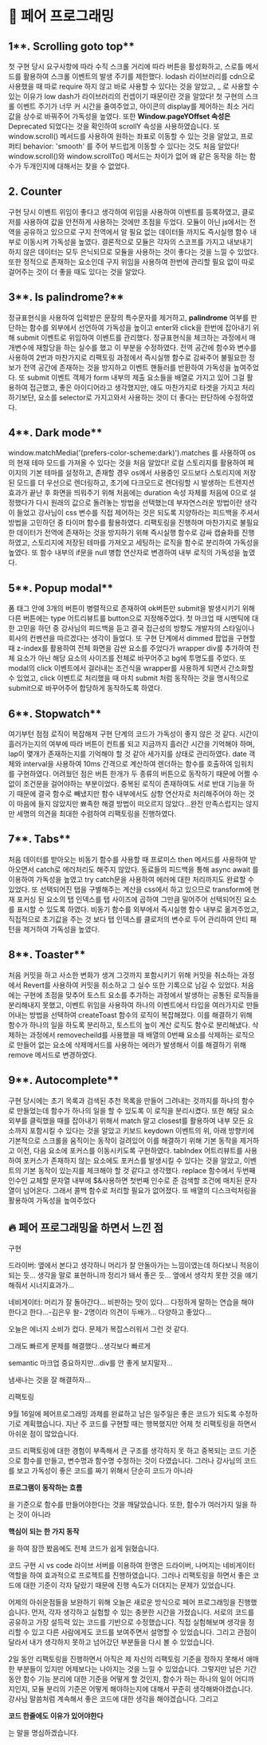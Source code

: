 # 📖 페어 프로그래밍

## 1**. Scrolling goto top**

첫 구현 당시 요구사항에 따라 수직 스크롤 거리에 따라 버튼을 활성화하고, 스로틀 메서드를 활용하여 스크롤 이벤트의 발생 주기를 제한했다. lodash 라이브러리를 cdn으로 사용했을 때 따로 require 하지 않고 바로 사용할 수 있다는 것을 알았고, \_ 로 사용할 수 있는 이유가 low dash가 라이브러리의 컨셉이기 때문이란 것을 알았다! 첫 구현의 스크롤 이벤트 주기가 너무 커 시간을 줄여주었고, 아이콘의 display를 제어하는 최소 거리 값을 상수로 바꿔주어 가독성을 높였다. 또한 **Window.pageYOffset 속성은** Deprecated 되었다는 것을 확인하여 scrollY 속성을 사용하였습니다. 또 window.scroll() 메서드를 사용하여 원하는 좌표로 이동할 수 있는 것을 알았고, 프로퍼티 behavior: 'smooth' 를 주어 부드럽게 이동할 수 있다는 것도 처음 알았다! window.scroll()와 window.scrollTo() 메서드는 차이가 없어 왜 같은 동작을 하는 함수가 두개인지에 대해서는 찾을 수 없었다.

## 2. Counter

구현 당시 이벤트 위임이 좋다고 생각하여 위임을 사용하여 이벤트를 등록하였고, 클로저를 사용하여 값을 안전하게 사용하는 것에만 초점을 두었다. 모듈이 아닌 js에서는 전역을 공유하고 있으므로 구지 전역에서 알 필요 없는 데이터들 까지도 즉시실행 함수 내부로 이동시켜 가독성을 높였다. 결론적으로 모듈은 각자의 스코프를 가지고 내보내기 하지 않은 데이터는 모두 은닉되므로 모듈을 사용하는 것이 좋다는 것을 느낄 수 있었다. 또한 정적으로 존재하는 요소인데 구지 위임을 사용하여 한번에 관리할 필요 없이 따로 걸어주는 것이 더 좋을 때도 있다는 것을 알았다.

## 3**. Is palindrome?**

정규표현식을 사용하여 입력받은 문장의 특수문자를 제거하고, **palindrome** 여부를 판단하는 함수를 외부에서 선언하여 가독성을 높이고 enter와 click을 한번에 잡아내기 위해 submit 이벤트로 위임하여 이벤트를 관리했다. 정규표현식을 체크하는 과정에서 매개변수에 재할당을 하는 실수를 했고 이 부분을 수정하였다. 전역 공간에 함수와 변수를 사용하여 2번과 마찬가지로 리팩토링 과정에서 즉시실행 함수로 감싸주어 불필요한 정보가 전역 공간에 존재하는 것을 방지하고 이벤트 핸들러를 반환하여 가독성을 높여주었다. 또 submit 이벤트 객체가 form 내부의 제출 요소들을 배열로 가지고 있어 그걸 활용하여 접근했고, 좋은 아이디어라고 생각했지만, 얘도 마찬가지로 타겟을 가지고 처리하기보단, 요소를 selector로 가지고와서 사용하는 것이 더 좋다는 판단하에 수정하였다.

## 4**. Dark mode**

window.matchMedia('(prefers-color-scheme:dark)').matches 를 사용하여 os의 현재 테마 모드를 가져올 수 있다는 것을 처음 알았다! 로컬 스토리지를 활용하여 페이지의 기본 테마를 설정하고, 존재할 경우 os에서 사용중인 모드보다 스토리지에 저장된 모드를 더 우선으로 렌더링하고, 초기에 다크모드로 렌더링할 시 발생하는 트렌지션 효과가 끝난 후 화면을 띄워주기 위해 처음에는 duration 속성 자체를 처음에 0으로 설정했다가 다시 원래의 값으로 돌려놓는 방법을 선택했는데 부자연스러운 방법이란 생각이 들었고 강사님이 css 변수를 직접 제어하는 것은 되도록 지양하라는 피드백을 주셔서 방법을 고민하던 중 타이머 함수를 활용하였다. 리팩토링을 진행하며 마찬가지로 불필요한 데이터가 전역에 존재하는 것을 방지하기 위해 즉시실행 함수로 감싸 캡슐화를 진행하였고, 스토리지에 저장된 테마를 가져오고 세팅하는 로직을 함수로 분리하여 가독성을 높였다. 또 함수 내부의 if문을 null 병합 연산자로 변경하여 내부 로직의 가독성을 높였다.

## 5**. Popup modal**

폼 태그 안에 3개의 버튼이 병렬적으로 존재하여 ok버튼만 submit을 발생시키기 위해 다른 버튼에는 type 어트리뷰트를 button으로 지정해주었다. 첫 마크업 때 시멘틱에 대한 고민을 하던 중 강사님의 피드백을 듣고 결국 접근성의 방향도 개발자의 스타일이나 회사의 컨벤션을 따르겠다는 생각이 들었다. 또 구현 단계에서 dimmed 팝업을 구현할 때 z-index를 활용하여 전체 화면을 감싼 요소를 주었다가 wrapper div를 추가하여 전체 요소가 아닌 해당 요소의 사이즈를 전체로 바꾸어주고 bg에 투명도를 주었다. 또 modal의 click 이벤트에서 걸러내는 조건식을 wrapper를 사용하게 되면서 간소화할 수 있었고, click 이벤트로 처리했을 때 마치 submit 처럼 동작하는 것을 명시적으로 submit으로 바꾸어주어 합당하게 동작하도록 하였다.

## 6**. Stopwatch**

여기부턴 점점 로직이 복잡해져 구현 단계의 코드가 가독성이 좋지 않은 것 같다. 시간이 흘러가는지의 여부에 따라 버튼이 컨트롤 되고 지금까지 흘러간 시간을 기억해야 하며, lap이 몇개가 존재하는지를 기억해야 할 것 같아 세가지를 상태로 관리하였다. date 객체와 interval을 사용하여 10ms 간격으로 계산하여 렌더하는 함수를 호출하여 임워치를 구현하였다. 어려웠던 점은 버튼 한개가 두 종류의 버튼으로 동작하기 때문에 어쩔 수 없이 조건문을 걸어야하는 부분이었다. 중복된 로직이 존재하여도 서로 반대 기능을 하기 때문에 결국 함수로 빼냈지만 함수 내부에서도 삼항 연산자로 처리해주어야 하는 것이 마음에 들지 않았지만 뾰족한 해결 방법이 떠오르지 않았다…완전 만족스럽지는 않지만 세명의 의견을 최대한 수렴하여 리팩토링을 진행하였다.

## 7**. Tabs**

처음 데이터를 받아오는 비동기 함수를 사용할 때 프로미스 then 메서드를 사용하여 받아오면서 catch로 에러처리도 해주지 않았다. 동료들의 피드백을 통해 async await 를 이용하여 가독성을 높였고 try catch문을 사용하여 에러에 대한 처리까지도 완료할 수 있었다. 또 선택되어진 탭을 구별해주는 계산을 css에서 하고 있으므로 transform에 현재 포커싱 된 요소의 탭 인덱스를 탭 사이즈에 곱하여 그만큼 밀어주어 선택되어진 요소를 표시할 수 있도록 하였다. 비동기 함수를 외부에서 즉시실행 함수 내부로 옮겨주었고, 직접적으로 초기값을 주는 것 보다 탭 인덱스를 클로저의 변수로 두어 관리하여 안티 패턴을 제거하여 가독성을 높였다.

## 8**. Toaster**

처음 커밋을 하고 사소한 변화가 생겨 그것까지 포함시키기 위해 커밋을 취소하는 과정에서 Revert를 사용하여 커밋을 취소하고 그 실수 또한 기록으로 남길 수 있었다. 처음에는 구현에 초점을 맞추어 토스트 요소를 추가하는 과정에서 발생하는 공통된 로직들을 분리해내지 못했고, 이벤트 위임을 사용하여 하나의 이벤트에서 타입을 여러가지로 만들어내는 방법을 선택하여 createToast 함수의 로직이 복잡해졌다. 이를 해결하기 위해 함수가 하나의 일을 하도록 분리하고, 토스트의 높이 계산 로직도 함수로 분리해냈다. 삭제하는 과정에서 removecheild를 사용했을 때 배열의 0번째 요소를 삭제하는 로직으로 만들어 없는 요소에 삭제메서드를 사용하는 에러가 발생해서 이를 해결하기 위해 remove 메서드로 변경하였다.

## 9**. Autocomplete**

구현 당시에는 초기 목록과 검색된 추천 목록을 만들어 그려내는 것까지를 하나의 함수로 만들었는데 함수가 하나의 일을 할 수 있도록 이 로직을 분리시켰다. 또한 해당 요소 외부를 클릭했을 때를 잡아내기 위해서 match 말고 closest를 활용하여 내부 모든 요소까지 포함시킬 수 있다는 것을 알았고 키보드 keydown 이벤트의 위, 아래 방향키에 기본적으로 스크롤을 움직이는 동작이 걸려있어 이를 해결하기 위해 기본 동작을 제거하고 이전, 다음 요소에 포커스를 이동시키도록 구현하였다. tabIndex 어트리뷰트를 사용하여 포커스가 존재하지 않는 요소에도 포커스를 발생시킬 수 있다는 것을 알았고, 이벤트의 기본 동작이 있는지를 체크해야 할 것 같다고 생각했다. replace 함수에서 두번째 인수인 교체할 문자열 내부에 $&사용하면 첫번째 인수로 준 검색할 조건에 매치된 문자열이 넘어온다. 그래서 콜백 함수로 처리할 필요가 없어졌다. 또 배열의 디스크럭처링을 활용하여 가독성을 높여주었다

## 🔥 페어 프로그래밍을 하면서 느낀 점

구현

드라이버: 옆에서 본다고 생각하니 머리가 잘 안돌아가는 느낌이였는데 하다보니 적응이 되는 듯… 생각을 말로 표현하니까 정리가 돼서 좋은 듯… 옆에서 생각치 못한 것을 얘기해줘서 시너지효과가…

네비게이터: 머리가 잘 돌아간다… 비판하는 맛이 있다… 다정하게 말하는 연습을 해야한다고 한다…-김은우 왈- 2명이라 의견이 두배가… 다양하고 좋았다…

오늘은 에너지 소비가 컸다. 문제가 복잡스러워서 그런 것 같다.

그래도 빠르게 문제를 해결했다…생각보다 빠르게

semantic 마크업 중요하지만…div를 안 좋게 보지말자…

냄새나는 것을 잘 해결하자…

리팩토링

9월 16일에 페어프로그래밍 과제를 완료하고 남은 일주일은 좋은 코드가 되도록 수정하기로 계획했습니다. 지난 주 코드를 구현할 때는 행복했지만 어제 첫 리팩토링을 하면서 아쉬운 점이 많았습니다.

코드 리팩토링에 대한 경험이 부족해서 큰 구조를 생각하지 못 하고 중복되는 코드 기준으로 함수를 만들고, 변수명과 함수명 수정하는 것이 다였습니다. 그러나 강사님의 코드를 보고 가독성이 좋은 코드를 짜기 위해서 단순히 코드가 아니라

**프로그램이 동작하는 흐름**

을 기준으로 함수를 만들어야한다는 것을 깨달았습니다. 또한, 함수가 여러가지 일을 하는 것이 아니라

**핵심이 되는 한 가지 동작**

을 하여 잠깐 봤음에도 전체 코드가 쉽게 읽혔습니다.

코드 구현 시 vs code 라이브 서버를 이용하여 한명은 드라이버, 나머지는 네비게이터 역할을 하여 효과적으로 프로젝트를 진행하였습니다. 그러나 리팩토링을 하면서 좋은 코드에 대한 기준이 각자 달랐기 때문에 진행 속도가 더뎌지는 문제가 있었습니다.

어제의 아쉬운점들을 보완하기 위해 오늘은 새로운 방식으로 페어 프로그래밍을 진행했습니다. 먼저, 각자 생각하고 실험할 수 있는 충분한 시간을 가졌습니다. 서로의 코드를 공유하고 가장 설득력 있는 코드를 기반으로 수정했습니다. 직접 실험해보며 생각을 정리할 수 있고 다른 사람에게도 코드를 보여주면서 설명할 수 있었습니다. 그리고 관점이 달라서 내가 생각하지 못하고 넘어갔던 부분들을 다시 볼 수 있었습니다.

2일 동안 리팩토링을 진행하면서 아직은 제 자신의 리팩토링 기준을 정하지 못해서 애매한 부분들이 있지만 어제보다는 나아지는 것을 느낄 수 있었습니다. 그렇지만 남은 기간동안 함수 기능 분리에 대한 기준을 어떻게 할 것인지, 함수가 하는 하나의 일이 어디까지인지, 모듈 분리의 기준은 어떻게 해야하는지에 대해서 꾸준히 생각해봐야겠습니다. 강사님 말씀처럼 계속해서 좋은 코드에 대한 생각을 해야겠습니다. 그리고

**코드 한줄에도 이유가 있어야한다**

는 말을 명심하겠습니다.
